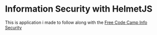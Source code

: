 # Information Security with HelmetJS

This is application i made to follow along with the [Free Code Camp Info Security](https://www.freecodecamp.org/learn/information-security/information-security-with-helmetjs/)
